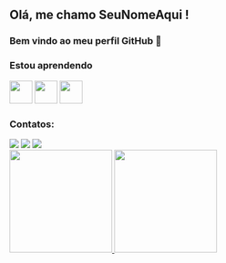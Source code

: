 ## Olá, me chamo SeuNomeAqui ! 
### Bem vindo ao meu perfil GitHub 👋

### Estou aprendendo
<img src="https://cdn.jsdelivr.net/gh/devicons/devicon/icons/css3/css3-plain-wordmark.svg" width="40" height="40" /> <img src="https://cdn.jsdelivr.net/gh/devicons/devicon/icons/html5/html5-original-wordmark.svg" width="40" height="40"/> <img src="https://cdn.jsdelivr.net/gh/devicons/devicon/icons/react/react-original-wordmark.svg" width="40" height="40"/>

### Contatos:

<div>
<a href="https://www.instagram.com/itaalotorres/" target="_blank"><img src="https://img.shields.io/badge/-Instagram-%23E4405F?style=for-the-badge&logo=instagram&logoColor=white" target="_blank"></a>
<a href = "ribeiroitalotorres@gmail.com"><img src="https://img.shields.io/badge/Gmail-D14836?style=for-the-badge&logo=gmail&logoColor=white" target="_blank"></a>
<a href="https://www.linkedin.com/in/italo-torres-926150231/" target="_blank"><img src="https://img.shields.io/badge/-LinkedIn-%230077B5?style=for-the-badge&logo=linkedin&logoColor=white" target="_blank"></a>   
</div>
     
     
     
     
<div>
<a href="https://github.com/itaalotorres">
<img height="180em" src="https://github-readme-stats.vercel.app/api/top-langs/?username=itaalotorres&layout=compact&langs_count=7&theme=dracula"/>
<img height="180em" src="https://github-readme-stats.vercel.app/api?username=itaalotorres&show_icons=true&theme=dracula&include_all_commits=true&count_private=true"/>
</div>       
